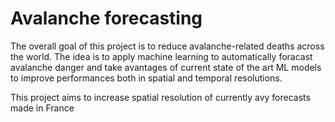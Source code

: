 # Avalanche forecasting

The overall goal of this project is to reduce avalanche-related deaths across the world. 
The idea is to apply machine learning to automatically foracast avalanche danger and take avantages of current state of the art ML models to improve performances both in spatial and temporal resolutions.




This project aims to increase spatial resolution of currently avy forecasts made in France
